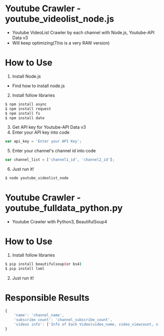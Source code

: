 # Youtube Crawler - youtube_videolist_node.js
* Youtube VideoList Crawler by each channel with Node.js, Youtube-API Data v3
* Will keep optimizing(This is a very RAW version)

# How to Use
1. Install Node.js
* Find how to install node.js
2. Install follow libraries
```bash
$ npm install async
$ npm install request
$ npm install fs
$ npm install date
```
3. Get API key for Youtube-API Data v3
4. Enter your API key into code
```javascript
var api_key = 'Enter your API Key';
```
5. Enter your channel's channel id into code
```javascript
var channel_list = ['channel1_id', 'channel2_id'];
```
6. Just run it!
```bash
$ node youtube_videolist_node
```


# Youtube Crawler - youtube_fulldata_python.py
* Youtube Crawler with Python3, BeautifulSoup4

# How to Use
1. Install follow libraries
```bash
$ pip install beautifulsoup(or bs4)
$ pip install lxml
```
2. Just run it!

# Responsible Results
```javascript
{
    'name': 'channel_name',
    'subscribe count': 'channel_subscribe_count',
    'videos info': ['Info of Each Video(video_name, video_viewcount, video_like_count, video_dislike_count, video_date, video_link, video_play_length)']
}
```
